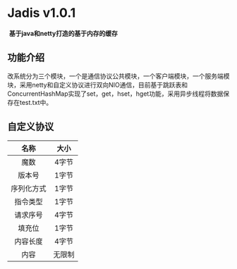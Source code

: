 # 							Jadis v1.0.1

​														**基于java和netty打造的基于内存的缓存**



## 功能介绍

改系统分为三个模块，一个是通信协议公共模块，一个客户端模块，一个服务端模块，采用netty和自定义协议进行双向NIO通信，目前基于跳跃表和ConcurrentHashMap实现了set，get，hset，hget功能，采用异步线程将数据保存在test.txt中。



## 自定义协议

|    名称    |  大小  |
| :--------: | :----: |
|    魔数    | 4字节  |
|   版本号   | 1字节  |
| 序列化方式 | 1字节  |
|  指令类型  | 1字节  |
|  请求序号  | 4字节  |
|   填充位   | 1字节  |
|  内容长度  | 4字节  |
|    内容    | 无限制 |



